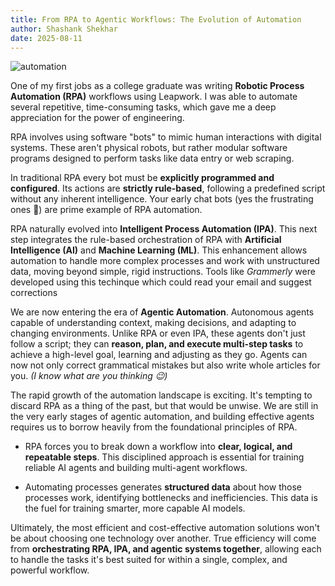 ```yaml
---
title: From RPA to Agentic Workflows: The Evolution of Automation
author: Shashank Shekhar
date: 2025-08-11
---
```


![automation](/automation.png,"automation")

One of my first jobs as a college graduate was writing **Robotic Process Automation (RPA)** workflows using Leapwork. I was able to automate several repetitive, time-consuming tasks, which gave me a deep appreciation for the power of engineering.

RPA involves using software "bots" to mimic human interactions with digital systems. These aren't physical robots, but rather modular software programs designed to perform tasks like data entry or web scraping.

In traditional RPA every bot must be **explicitly programmed and configured**. Its actions are **strictly rule-based**, following a predefined script without any inherent intelligence. Your early chat bots (yes the frustrating ones 🙂) are prime example of RPA automation.

RPA naturally evolved into **Intelligent Process Automation (IPA)**. This next step integrates the rule-based orchestration of RPA with **Artificial Intelligence (AI)** and **Machine Learning (ML)**. This enhancement allows automation to handle more complex processes and work with unstructured data, moving beyond simple, rigid instructions. Tools like *Grammerly* were developed using this techinque which could read your email and suggest corrections

We are now entering the era of **Agentic Automation**. Autonomous agents capable of understanding context, making decisions, and adapting to changing environments. Unlike RPA or even IPA, these agents don't just follow a script; they can **reason, plan, and execute multi-step tasks** to achieve a high-level goal, learning and adjusting as they go. Agents can now not only correct grammatical mistakes but also write whole articles for you. *(I know what are you thinking 😉)*

The rapid growth of the automation landscape is exciting. It's tempting to discard RPA as a thing of the past, but that would be unwise. We are still in the very early stages of agentic automation, and building effective agents requires us to borrow heavily from the foundational principles of RPA.

* RPA forces you to break down a workflow into **clear, logical, and repeatable steps**. This disciplined approach is essential for training reliable AI agents and building multi-agent workflows.

* Automating processes generates **structured data** about how those processes work, identifying bottlenecks and inefficiencies. This data is the fuel for training smarter, more capable AI models.

Ultimately, the most efficient and cost-effective automation solutions won't be about choosing one technology over another. True efficiency will come from **orchestrating RPA, IPA, and agentic systems together**, allowing each to handle the tasks it's best suited for within a single, complex, and powerful workflow.